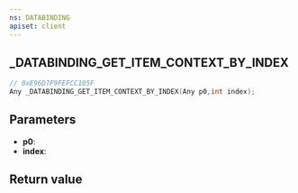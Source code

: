 ```yaml
---
ns: DATABINDING
apiset: client
---
```

## _DATABINDING_GET_ITEM_CONTEXT_BY_INDEX

```c
// 0xE96D7F9FEFCC105F
Any _DATABINDING_GET_ITEM_CONTEXT_BY_INDEX(Any p0,int index);
```


## Parameters
* **p0**:
* **index**:

## Return value